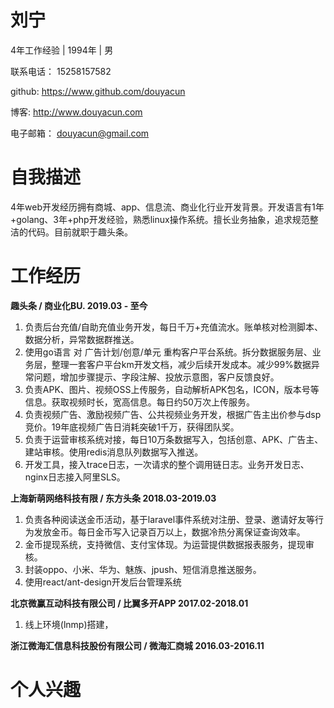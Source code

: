 # 刘宁

4年工作经验 | 1994年 | 男 

联系电话： 	15258157582 

github: 	  	https://www.github.com/douyacun

博客:			   http://www.douyacun.com

电子邮箱：	[douyacun@gmail.com](mailto:douyacun@gmail.com)

# 自我描述

4年web开发经历拥有商城、app、信息流、商业化行业开发背景。开发语言有1年+golang、3年+php开发经验，熟悉linux操作系统。擅长业务抽象，追求规范整洁的代码。目前就职于趣头条。

# 工作经历

**趣头条 / 商业化BU.		2019.03 - 至今**

1. 负责后台充值/自助充值业务开发，每日千万+充值流水。账单核对检测脚本、数据分析，异常数据群推送。
2. 使用go语言 对 广告计划/创意/单元 重构客户平台系统。拆分数据服务层、业务层，整理一套客户平台km开发文档，减少后续开发成本。减少99%数据异常问题，增加步骤提示、字段注解、投放示意图，客户反馈良好。
3. 负责APK、图片、视频OSS上传服务，自动解析APK包名，ICON，版本号等信息。获取视频时长，宽高信息。每日约50万次上传服务。
4. 负责视频广告、激励视频广告、公共视频业务开发，根据广告主出价参与dsp竞价。19年底视频广告日消耗突破1千万，获得团队奖。
5. 负责于运营审核系统对接，每日10万条数据写入，包括创意、APK、广告主、建站审核。使用redis消息队列数据写入推送。
6. 开发工具，接入trace日志，一次请求的整个调用链日志。业务开发日志、nginx日志接入阿里SLS。

**上海新萌网络科技有限 / 东方头条		2018.03-2019.03**

1. 负责各种阅读送金币活动，基于laravel事件系统对注册、登录、邀请好友等行为发放金币。每日金币写入记录百万以上，数据冷热分离保证查询效率。
2. 金币提现系统，支持微信、支付宝体现。为运营提供数据报表服务，提现审核。
3. 封装oppo、⼩⽶、华为、魅族、jpush、短信消息推送服务。
4. 使用react/ant-design开发后台管理系统

**北京微赢互动科技有限公司 / 比翼多开APP		2017.02-2018.01**

1. 线上环境(lnmp)搭建，

**浙江微海汇信息科技股份有限公司 / 微海汇商城		2016.03-2016.11** 



# 个人兴趣

